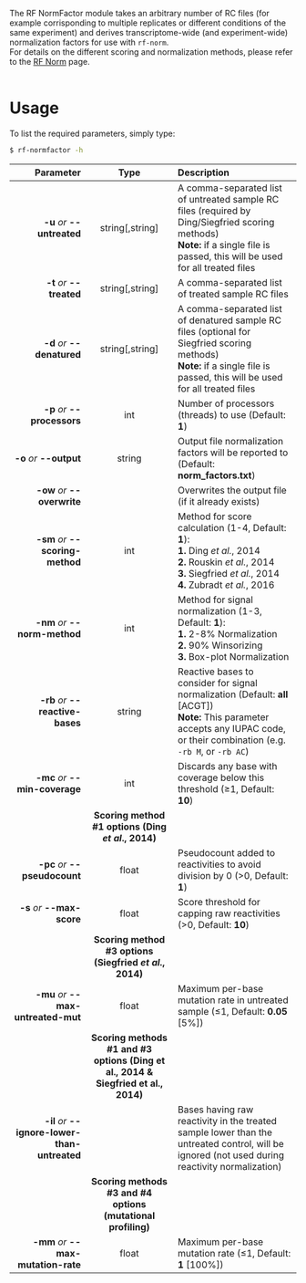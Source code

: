 The RF NormFactor module takes an arbitrary number of RC files (for example corrisponding to multiple replicates or different conditions of the same experiment) and derives transcriptome-wide (and experiment-wide) normalization factors for use with ``rf-norm``.<br/>For details on the different scoring and normalization methods, please refer to the [RF Norm](https://rnaframework-docs.readthedocs.io/en/latest/rf-norm/) page.
<br/><br/>

# Usage
To list the required parameters, simply type:

```bash
$ rf-normfactor -h
```

Parameter         | Type | Description
----------------: | :--: |:------------
__-u__ *or* __--untreated__ | string[,string] | A comma-separated list of untreated sample RC files (required by Ding/Siegfried scoring methods)<br/>__Note:__ if a single file is passed, this will be used for all treated files
__-t__ *or* __--treated__ | string[,string] | A comma-separated list of treated sample RC files
__-d__ *or* __--denatured__ | string[,string] | A comma-separated list of denatured sample RC files (optional for Siegfried scoring methods)<br/>__Note:__ if a single file is passed, this will be used for all treated files
__-p__ *or* __--processors__ | int | Number of processors (threads) to use (Default: __1__)
__-o__ *or* __--output__ | string | Output file normalization factors will be reported to (Default: __norm_factors.txt__)
__-ow__ *or* __--overwrite__ | | Overwrites the output file (if it already exists)
__-sm__ *or* __--scoring-method__ | int | Method for score calculation (1-4, Default: __1__):<br/>__1.__ Ding *et al.*, 2014 <br/>__2.__ Rouskin *et al.*, 2014 <br/>__3.__ Siegfried *et al.*, 2014<br/>__4.__ Zubradt *et al.*, 2016
__-nm__ *or* __--norm-method__ | int | Method for signal normalization (1-3, Default: __1__):<br/>__1.__ 2-8% Normalization <br/>__2.__ 90% Winsorizing <br/>__3.__ Box-plot Normalization
__-rb__ *or* __--reactive-bases__ | string | Reactive bases to consider for signal normalization (Default: __all__ [ACGT])<br/>__Note:__ This parameter accepts any IUPAC code, or their combination (e.g. ``-rb M``, or ``-rb AC``)
__-mc__ *or* __--min-coverage__ | int | Discards any base with coverage below this threshold (&ge;1, Default: __10__)
 | | __Scoring method #1 options (Ding *et al*., 2014)__
__-pc__ *or* __--pseudocount__ | float | Pseudocount added to reactivities to avoid division by 0 (&gt;0, Default: __1__)
__-s__ *or* __--max-score__ | float | Score threshold for capping raw reactivities (&gt;0, Default: __10__)
 | | __Scoring method #3 options (Siegfried *et al*., 2014)__
__-mu__ *or* __--max-untreated-mut__ | float | Maximum per-base mutation rate in untreated sample (&le;1, Default: __0.05__ [5%])
 | | __Scoring methods #1 and #3 options (Ding et al., 2014 & Siegfried et al., 2014)__
__-il__ *or* __--ignore-lower-than-untreated__ | | Bases having raw reactivity in the treated sample lower than the untreated control, will be ignored (not used during reactivity normalization)
 | | __Scoring methods #3 and #4 options (mutational profiling)__
__-mm__ *or* __--max-mutation-rate__ | float | Maximum per-base mutation rate (&le;1, Default: __1__ [100%])